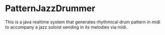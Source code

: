# PatternJazzDrummer
This is a java realtime system that generates rhythmical drum pattern in midi to accompany a jazz soloist sending in its melodies via midi.
